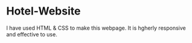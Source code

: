 # Hotel-Website
I have used HTML &amp; CSS to make this webpage. It is hgherly responsive and effective to use. 
